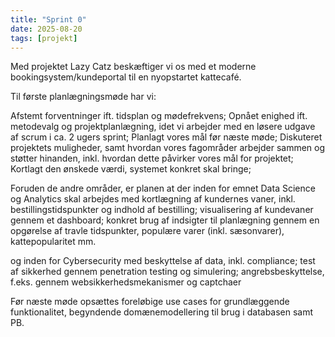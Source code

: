```yaml
---
title: "Sprint 0"
date: 2025-08-20
tags: [projekt]
---
```


Med projektet Lazy Catz beskæftiger vi os med et moderne bookingsystem/kundeportal til en nyopstartet kattecafé. 

Til første planlægningsmøde har vi:

Afstemt forventninger ift. tidsplan og mødefrekvens;
Opnået enighed ift. metodevalg og projektplanlægning, idet vi arbejder med en løsere udgave af scrum i ca. 2 ugers sprint;
Planlagt vores mål før næste møde;
Diskuteret projektets muligheder, samt hvordan vores fagområder arbejder sammen og støtter hinanden, inkl. hvordan dette påvirker vores mål for projektet;
Kortlagt den ønskede værdi, systemet konkret skal bringe;

Foruden de andre områder, er planen at der inden for emnet Data Science og Analytics skal arbejdes med 
kortlægning af kundernes vaner, inkl. bestillingstidspunkter og indhold af bestilling;
visualisering af kundevaner gennem et dashboard;
konkret brug af indsigter til planlægning gennem en opgørelse af travle tidspunkter, populære varer (inkl. sæsonvarer), kattepopularitet mm.


og inden for Cybersecurity med
beskyttelse af data, inkl. compliance;
test af sikkerhed gennem penetration testing og simulering;
angrebsbeskyttelse, f.eks. gennem websikkerhedsmekanismer og captchaer

Før næste møde opsættes foreløbige use cases for grundlæggende funktionalitet, begyndende domænemodellering til brug i databasen samt PB. 
